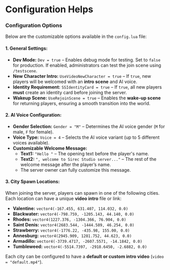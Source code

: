 # Configuration Helps

### **Configuration Options**

Below are the customizable options available in the `config.lua` file:

#### **1. General Settings:**

* **Dev Mode:** `Dev = true` – Enables debug mode for testing. Set to `false` for production. If enabled, administrators can test the join scene using `/testscene`.
* **New Character Intro:** `UseVideoNewCharacter = true` – If `true`, new players will be welcomed with an **intro scene** and AI voice.
* **Identity Requirement:** `SSIdentityCard = true` – If `true`, all new players **must** create an identity card before joining the server.
* **Wakeup Scene:** `UseRejoinScene = true` – Enables the **wake-up scene** for returning players, ensuring a smooth transition into the world.

#### **2. AI Voice Configuration:**

* **Gender Selection:** `Gender = "M"` – Determines the AI voice gender (`M` for male, `F` for female).
* **Voice Type:** `Voice = 4` – Selects the AI voice variant (up to 5 different voices available).
* **Customizable Welcome Message:**
  * **Text1:** `"Hello "` – The opening text before the player's name.
  * **Text2:** `", welcome to Sirec Studio server..."` – The rest of the welcome message after the player’s name.
  * The server owner can fully customize this message.

#### **3. City Spawn Locations:**

When joining the server, players can spawn in one of the following cities. Each location can have a unique **video intro** file or link:

* **Valentine:** `vector4(-167.455, 631.407, 114.032, 0.0)`
* **Blackwater:** `vector4(-798.759, -1205.143, 44.140, 0.0)`
* **Rhodes:** `vector4(1227.376, -1304.366, 76.904, 0.0)`
* **Saint Denis:** `vector4(2683.544, -1444.589, 46.254, 0.0)`
* **Strawberry:** `vector4(-1776.22, -435.98, 155.00, 0.0)`
* **Annesburg:** `vector4(2945.909, 1281.752, 44.623, 0.0)`
* **Armadillo:** `vector4(-3739.4717, -2607.5571, -14.1842, 0.0)`
* **Tumbleweed:** `vector4(-5514.7397, -2918.6450, -2.6882, 0.0)`

Each city can be configured to have a **default or custom intro video** (`video = "default.mp4"`).
